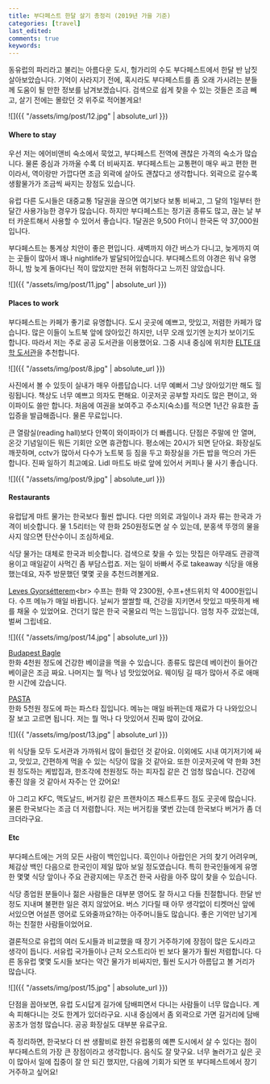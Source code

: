 ```yaml
---
title: 부다페스트 한달 살기 총정리 (2019년 가을 기준)
categories: [travel]
last_edited: 
comments: true
keywords:
---
```


동유럽의 파리라고 불리는 아름다운 도시, 헝가리의 수도 부다페스트에서 한달 반 남짓 살아보았습니다. 기억이 사라지기 전에, 혹시라도 부다페스트를 좀 오래 가시려는 분들께 도움이 될 만한 정보를 남겨보겠습니다. 검색으로 쉽게 찾을 수 있는 것들은 조금 빼고, 살기 전에는 몰랐던 것 위주로 적어볼게요!

![]({{ "/assets/img/post/12.jpg" | absolute_url }})  

#### Where to stay

우선 저는 에어비앤비 숙소에서 묵었고, 부다페스트 전역에 괜찮은 가격의 숙소가 많습니다. 물론 중심과 가까울 수록 더 비싸지죠. 부다페스트는 교통편이 매우 싸고 편한 편이라서, 역이랑만 가깝다면 조금 외곽에 살아도 괜찮다고 생각합니다. 외곽으로 갈수록 생활물가가 조금씩 싸지는 장점도 있습니다.

유럽 다른 도시들은 대중교통 1달권을 끊으면 여기보다 보통 비싸고, 그 달의 1일부터 한 달간 사용가능한 경우가 많습니다. 하지만 부다페스트는 정기권 종류도 많고, 끊는 날 부터 카운트해서 사용할 수 있어서 좋습니다. 1달권은 9,500 Ft이니 한국돈 약 37,000원입니다.

부다페스트는 통계상 치안이 좋은 편입니다. 새벽까지 야간 버스가 다니고, 늦게까지 여는 곳들이 많아서 꽤나 nightlife가 발달되어있습니다. 부다페스트의 야경은 워낙 유명하니, 밤 늦게 돌아다닌 적이 많았지만 전혀 위험하다고 느끼진 않았습니다.

![]({{ "/assets/img/post/11.jpg" | absolute_url }})  

#### Places to work

부다페스트는 카페가 좋기로 유명합니다. 도시 곳곳에 예쁘고, 맛있고, 저렴한 카페가 많습니다. 많은 이들이 노트북 앞에 앉아있긴 하지만, 너무 오래 있기엔 눈치가 보이기도 합니다. 따라서 저는 주로 공공 도서관을 이용했어요. 그중 시내 중심에 위치한 [ELTE 대학 도서관](https://www.google.com/maps/place/Budapest+University+Library/@47.492464,19.056912,15z/data=!4m2!3m1!1s0x0:0x625e6c229ba585ea?sa=X&ved=2ahUKEwiOt7b398TmAhVvwqYKHbegDbAQ_BIwE3oECBsQCA)을 추천합니다. 

![]({{ "/assets/img/post/8.jpg" | absolute_url }})  

사진에서 볼 수 있듯이 실내가 매우 아름답습니다. 너무 예뻐서 그냥 앉아있기만 해도 힐링됩니다. 책상도 너무 예쁘고 의자도 편해요. 이곳저곳 공부할 자리도 많은 편이고, 와이파이도 쓸만 합니다. 처음에 여권을 보여주고 주소지(숙소)를 적으면 1년간 유효한 출입증을 발급해줍니다. 물론 무료입니다. 

큰 열람실(reading hall)보다 안쪽이 와이파이가 더 빠릅니다. 단점은 주말에 안 열며, 온갓 기념일이든 뭐든 기회만 오면 휴관합니다. 평소에는 20시가 되면 닫아요. 화장실도 깨끗하며, cctv가 많아서 다수가 노트북 등 짐을 두고 화장실을 가든 밥을 먹으러 가든 합니다. 진짜 일하기 최고예요. Lidl 마트도 바로 앞에 있어서 커피나 물 사기 좋습니다.

![]({{ "/assets/img/post/9.jpg" | absolute_url }})  

#### Restaurants

유럽답게 마트 물가는 한국보다 훨씬 쌉니다. 다만 의외로 과일이나 과자 류는 한국과 가격이 비슷합니다. 물 1.5리터는 약 한화 250원정도면 살 수 있는데, 분홍색 뚜껑의 물을 사지 않으면 탄산수이니 조심하세요.

식당 물가는 대체로 한국과 비슷합니다. 검색으로 찾을 수 있는 맛집은 아무래도 관광객 용이고 매일같이 사먹긴 좀 부담스럽죠. 저는 일이 바빠서 주로 takeaway 식당을 애용했는데요, 자주 방문했던 몇몇 곳을 추천드려볼게요.

[Leves Gyorsétterem]([https://www.google.com/maps/place/Leves+Gyors%C3%A9tterem/@47.4880948,19.0603839,19z/data=!4m8!1m2!2m1!1ssoup!3m4!1s0x0:0x4dcc54e02514630f!8m2!3d47.4883667!4d19.0597159](https://www.google.com/maps/place/Leves+Gyorsétterem/@47.4880948,19.0603839,19z/data=!4m8!1m2!2m1!1ssoup!3m4!1s0x0:0x4dcc54e02514630f!8m2!3d47.4883667!4d19.0597159))<br>
수프는 한화 약 2300원, 수프+샌드위치 약 4000원입니다. 수프 메뉴가 매일 바뀝니다. 날씨가 쌀쌀할 때, 건강을 지키면서 맛있고 따뜻하게 배를 채울 수 있었어요. 건더기 많은 한국 국물요리 먹는 느낌입니다. 엄청 자주 갔었는데, 벌써 그립네요.

![]({{ "/assets/img/post/14.jpg" | absolute_url }})  

[Budapest Bagle](https://www.google.com/maps/place/Budapest+Bagel/@47.4896269,19.0609345,17z/data=!3m1!4b1!4m5!3m4!1s0x4741dc5b0105f4e3:0x9847bec8611344d!8m2!3d47.4896269!4d19.0631285)<br>
한화 4천원 정도에 건강한 베이글을 먹을 수 있습니다. 종류도 많은데 베이컨이 들어간 베이글은 조금 짜요. 나머지는 뭘 먹나 넘 맛있었어요. 웨이팅 길 때가 많아서 주로 애매한 시간에 갔습니다.

[PASTA](https://www.google.com/maps/place/PASTA/@47.4896269,19.0609345,17z/data=!4m12!1m6!3m5!1s0x4741dc5b0105f4e3:0x9847bec8611344d!2sBudapest+Bagel!8m2!3d47.4896269!4d19.0631285!3m4!1s0x0:0x7aa2247fac98b75a!8m2!3d47.4896164!4d19.0610761)<br>
한화 5천원 정도에 파는 파스타 집입니다. 메뉴는 매일 바뀌는데 재료가 다 나와있으니 잘 보고 고르면 됩니다. 저는 뭘 먹나 다 맛있어서 진짜 많이 갔어요.

![]({{ "/assets/img/post/13.jpg" | absolute_url }})  

위 식당들 모두 도서관과 가까워서 많이 들렀던 것 같아요. 이외에도 시내 여기저기에 싸고, 맛있고, 간편하게 먹을 수 있는 식당이 많을 것 같아요. 또한 이곳저곳에 약 한화 3천원 정도하는 케밥집과, 한조각에 천원정도 하는 피자집 같은 건 엄청 많습니다. 건강에 좋진 않을 것 같아서 자주는 안 갔어요!

아 그리고 KFC, 맥도날드, 버거킹 같은 프랜차이즈 패스트푸드 점도 곳곳에 많습니다. 물론 한국보다는 조금 더 저렴합니다. 저는 버거킹을 몇번 갔는데 한국보다 버거가 좀 더 크더라구요.

#### Etc

부다페스트에는 거의 모든 사람이 백인입니다. 흑인이나 아랍인은 거의 찾기 어려우며, 체감상 백인 다음으로 한국인이 제일 많아 보일 정도였습니다. 특히 한국인들에게 유명한 몇몇 식당 앞이나 주요 관광지에는 무조건 한국 사람을 아주 많이 찾을 수 있습니다. 

식당 종업원 분들이나 젊은 사람들은 대부분 영어도 잘 하시고 다들 친절합니다. 한달 반 정도 지내며 불편한 일은 겪지 않았어요. 버스 기다릴 때 아무 생각없이 티켓머신 앞에 서있으면 어설픈 영어로 도와줄까요?하는 아주머니들도 많습니다. 좋은 기억만 남기게하는 친절한 사람들이었어요. 

결론적으로 유럽의 여러 도시들과 비교했을 때 장기 거주하기에 장점이 많은 도시라고 생각이 듭니다. 서유럽 국가들이나 근처 오스트리아 빈 보다 물가가 훨씬 저렴합니다. 다른 동유럽 몇몇 도시들 보다는 약간 물가가 비싸지만, 훨씬 도시가 아름답고 볼 거리가 많습니다. 

![]({{ "/assets/img/post/15.jpg" | absolute_url }})  

단점을 꼽아보면, 유럽 도시답게 길가에 담배피면서 다니는 사람들이 너무 많습니다. 계속 피해다니는 것도 한계가 있더라구요. 시내 중심에서 좀 외곽으로 가면 길거리에 담배꽁초가 엄청 많습니다. 공공 화장실도 대부분 유료구요. 

즉 정리하면, 한국보다 더 싼 생활비로 완전 유럽풍의 예쁜 도시에서 살 수 있다는 점이 부다페스트의 가장 큰 장점이라고 생각합니다. 음식도 잘 맞구요. 너무 놀러가고 싶은 곳이 많아서 일에 집중이 잘 안 되긴 했지만, 다음에 기회가 되면 또 부다페스트에서 장기 거주하고 싶어요!









